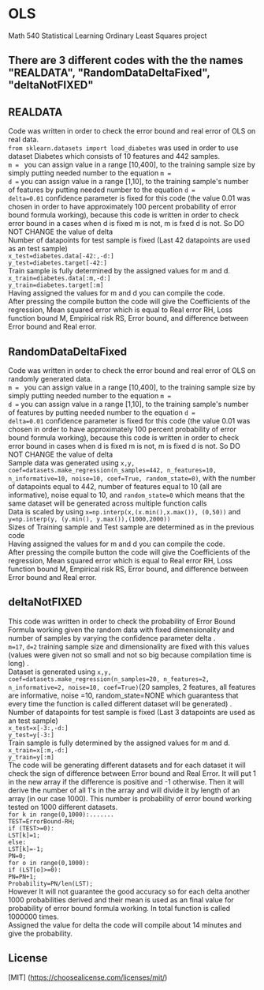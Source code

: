 # OLS
Math 540 Statistical Learning Ordinary Least Squares project 
## There are 3 different codes with the the names "REALDATA", "RandomDataDeltaFixed", "deltaNotFIXED"
## REALDATA
Code was written in order to check the error bound and real error of OLS on real data.<br />
`from sklearn.datasets import load_diabetes` was used in order to use dataset Diabetes which consists of 10 features and 442 samples.<br />
`m = ` you can assign value in a range [10,400], to the training sample size by simply putting needed number to the equation `m = ` <br />
`d =` you can assign value in a range [1,10], to the training sample's number of features by putting needed number to the equation `d = `<br />
`delta=0.01` confidence parameter is fixed for this code (the value 0.01 was chosen in order to have approximately 100 percent probability of error bound formula working), because this code is written in order to check  error bound in a cases when d is fixed m is not, m is fxed d is not. So DO NOT CHANGE the value of delta <br />
Number of datapoints for test sample is fixed (Last 42 datapoints are used as an test sample) <br /> 
`x_test=diabetes.data[-42:,-d:]` <br />
`y_test=diabetes.target[-42:]`<br />
Train sample is fully determined by the assigned values for m and d.
`x_train=diabetes.data[:m,-d:]`<br />
`y_train=diabetes.target[:m]`<br />
Having assigned the values for m and d you can compile the code.<br />
After pressing the compile button the code will give the Coefficients of the regression, Mean squared error which is equal to Real error RH, Loss function bound M, Empirical risk RS, Error bound, and difference between Error bound and Real error.<br />
## RandomDataDeltaFixed
Code was written in order to check the error bound and real error of OLS on randomly generated data.<br />
`m = ` you can assign value in a range [10,400], to the training sample size by simply putting needed number to the equation `m = ` <br />
`d =` you can assign value in a range [1,10], to the training sample's number of features by putting needed number to the equation `d = `<br />
`delta=0.01` confidence parameter is fixed for this code (the value 0.01 was chosen in order to have approximately 100 percent probability of error bound formula working), because this code is written in order to check  error bound in cases when d is fixed m is not, m is fixed d is not. So DO NOT CHANGE the value of delta <br />
Sample data was generated using `x,y, coef=datasets.make_regression(n_samples=442, n_features=10, n_informative=10, noise=10, coef=True, random_state=0)`, with the number of datapoints equal to 442, number of features equal to 10 (all are informative), noise equal to 10, and `random_state=0` which means that the same dataset will be generated across multiple function calls <br />
Data is scaled by using `x=np.interp(x,(x.min(),x.max()), (0,50))` and `y=np.interp(y, (y.min(), y.max()),(1000,2000))` <br />
Sizes of Training sample and Test sample are determined as in the previous code <br />
Having assigned the values for m and d you can compile the code.<br />
After pressing the compile button the code will give the Coefficients of the regression, Mean squared error which is equal to Real error RH, Loss function bound M, Empirical risk RS, Error bound, and difference between Error bound and Real error.<br />
## deltaNotFIXED
This code was written in order to check the probability of Error Bound Formula working given the random data with fixed dimensionality and number of samples by varying the confidence parameter delta .<br />
`m=17`, `d=2` training sample size and dimensionality are fixed with this values (values were given not so small and not so big because compilation time is long) .<br />
Dataset is generated using `x,y, coef=datasets.make_regression(n_samples=20, n_features=2, n_informative=2, noise=10, coef=True)`(20 samples, 2 features, all features are informative, noise =10, random_state=NONE which guarantess that every time the function is called different dataset will be generated) .<br />
Number of datapoints for test sample is fixed (Last 3 datapoints are used as an test sample) <br /> 
`x_test=x[-3:,-d:]` <br />
`y_test=y[-3:]`<br />
Train sample is fully determined by the assigned values for m and d.
`x_train=x[:m,-d:]`<br />
`y_train=y[:m]`<br />
The code will be generating different datasets and for each dataset it will check the sign of difference between Error bound and Real Error. It will put 1 in the new array if the difference is positive and -1 otherwise. Then it will derive the number of all 1's in the array and will divide it by length of an array (in our case 1000). This number is probability of error bound working tested on 1000 different datasets.  <br />
  `for k in range(0,1000):.......` <br />
    `TEST=ErrorBound-RH;`<br />
    `if (TEST>=0):`<br />
      `LST[k]=1;`<br />
    `else:`<br />
      `LST[k]=-1;`<br />
   `PN=0;`<br />
   `for o in range(0,1000):`<br />
     `if (LST[o]>=0):`<br />
       `PN=PN+1;`<br />
   `Probability=PN/len(LST);`<br />
However It will not guarantee the good accuracy so for each delta another 1000 probabilities derived and their mean is used as an final value for probability of error bound formula working. In total function is called 1000000 times. <br />
Assigned the value for delta the code will compile about 14 minutes and give the probability.
## License 
[MIT]
(https://choosealicense.com/licenses/mit/)

